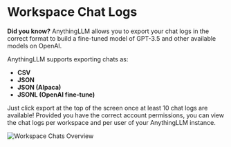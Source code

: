 # Workspace Chat Logs

**Did you know?** AnythingLLM allows you to export your chat logs in the correct format to build a fine-tuned model of GPT-3.5 and other available models on OpenAI.

AnythingLLM supports exporting chats as:

- **CSV**
- **JSON**
- **JSON (Alpaca)**
- **JSONL (OpenAI fine-tune)**

Just click export at the top of the screen once at least 10 chat logs are available! Provided you have the correct account permissions, you can view the chat logs per workspace and per user of your AnythingLLM instance.

![Workspace Chats Overview](/img/workspace-chats.png)
